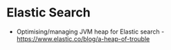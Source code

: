 # Elastic Search

- Optimising/managing JVM heap for Elastic search - <https://www.elastic.co/blog/a-heap-of-trouble>
